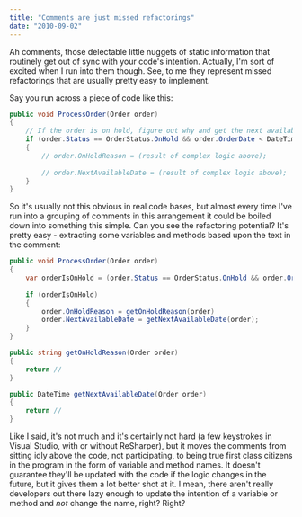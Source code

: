 ```yaml
---
title: "Comments are just missed refactorings"
date: "2010-09-02"
---
```


Ah comments, those delectable little nuggets of static information that routinely get out of sync with your code's intention. Actually, I'm sort of excited when I run into them though. See, to me they represent missed refactorings that are usually pretty easy to implement.

Say you run across a piece of code like this:

```csharp
public void ProcessOrder(Order order)
{
    // If the order is on hold, figure out why and get the next availability date.
    if (order.Status == OrderStatus.OnHold && order.OrderDate < DateTime.Now)
    {
        // order.OnHoldReason = (result of complex logic above);
    
        // order.NextAvailableDate = (result of complex logic above);
    }
} 
```

So it's usually not this obvious in real code bases, but almost every time I've run into a grouping of comments in this arrangement it could be boiled down into something this simple. Can you see the refactoring potential? It's pretty easy - extracting some variables and methods based upon the text in the comment:

```csharp
public void ProcessOrder(Order order)
{
    var orderIsOnHold = (order.Status == OrderStatus.OnHold && order.OrderDate < DateTime.Now);
    
    if (orderIsOnHold)
    {
        order.OnHoldReason = getOnHoldReason(order)
        order.NextAvailableDate = getNextAvailableDate(order);
    }
}

public string getOnHoldReason(Order order)
{
    return //
}

public DateTime getNextAvailableDate(Order order)
{
    return //
} 
```

Like I said, it's not much and it's certainly not hard (a few keystrokes in Visual Studio, with or without ReSharper), but it moves the comments from sitting idly above the code, not participating, to being true first class citizens in the program in the form of variable and method names. It doesn't guarantee they'll be updated with the code if the logic changes in the future, but it gives them a lot better shot at it. I mean, there aren't really developers out there lazy enough to update the intention of a variable or method and _not_ change the name, right? Right?
